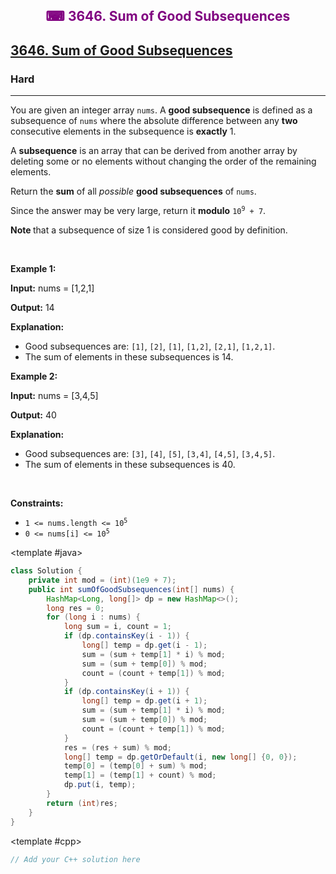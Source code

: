 <div align = "center">
<h style = "margin-bottom: 0px; margin-top: 0px; color : purple;" align = "center" class = "header">

## ⌨ 3646. Sum of Good Subsequences

</h>
</div>

<h2><a href="https://leetcode.com/problems/sum-of-good-subsequences" target = "_blank">3646. Sum of Good Subsequences</a></h2><h3>Hard</h3><hr><p>You are given an integer array <code>nums</code>. A <strong>good subsequence</strong> is defined as a subsequence of <code>nums</code> where the absolute difference between any <strong>two</strong> consecutive elements in the subsequence is <strong>exactly</strong> 1.</p>

<p>A <strong>subsequence</strong> is an array that can be derived from another array by deleting some or no elements without changing the order of the remaining elements.</p>

<p>Return the <strong>sum</strong> of all <em>possible</em> <strong>good subsequences</strong> of <code>nums</code>.</p>

<p>Since the answer may be very large, return it <strong>modulo</strong> <code>10<sup>9</sup> + 7</code>.</p>

<p><strong>Note </strong>that a subsequence of size 1 is considered good by definition.</p>

<p>&nbsp;</p>
<p><strong class="example">Example 1:</strong></p>

<div class="example-block">
<p><strong>Input:</strong> <span class="example-io">nums = [1,2,1]</span></p>

<p><strong>Output:</strong> <span class="example-io">14</span></p>

<p><strong>Explanation:</strong></p>

<ul>
	<li>Good subsequences are: <code>[1]</code>, <code>[2]</code>, <code>[1]</code>, <code>[1,2]</code>, <code>[2,1]</code>, <code>[1,2,1]</code>.</li>
	<li>The sum of elements in these subsequences is 14.</li>
</ul>
</div>

<p><strong class="example">Example 2:</strong></p>

<div class="example-block">
<p><strong>Input:</strong> <span class="example-io">nums = [3,4,5]</span></p>

<p><strong>Output:</strong> <span class="example-io">40</span></p>

<p><strong>Explanation:</strong></p>

<ul>
	<li>Good subsequences are: <code>[3]</code>, <code>[4]</code>, <code>[5]</code>, <code>[3,4]</code>, <code>[4,5]</code>, <code>[3,4,5]</code>.</li>
	<li>The sum of elements in these subsequences is 40.</li>
</ul>
</div>

<p>&nbsp;</p>
<p><strong>Constraints:</strong></p>

<ul>
	<li><code>1 &lt;= nums.length &lt;= 10<sup>5</sup></code></li>
	<li><code>0 &lt;= nums[i] &lt;= 10<sup>5</sup></code></li>
</ul>

<CodeTabs :languages="[ { name: 'C++', slot: 'cpp' }, { name: 'Java', slot: 'java' } ]">

<template #java>

```java
class Solution {
    private int mod = (int)(1e9 + 7);
    public int sumOfGoodSubsequences(int[] nums) {
        HashMap<Long, long[]> dp = new HashMap<>();
        long res = 0;
        for (long i : nums) {
            long sum = i, count = 1;
            if (dp.containsKey(i - 1)) {
                long[] temp = dp.get(i - 1);
                sum = (sum + temp[1] * i) % mod;
                sum = (sum + temp[0]) % mod;
                count = (count + temp[1]) % mod;
            }
            if (dp.containsKey(i + 1)) {
                long[] temp = dp.get(i + 1);
                sum = (sum + temp[1] * i) % mod;
                sum = (sum + temp[0]) % mod;
                count = (count + temp[1]) % mod;
            }
            res = (res + sum) % mod;
            long[] temp = dp.getOrDefault(i, new long[] {0, 0});
            temp[0] = (temp[0] + sum) % mod;
            temp[1] = (temp[1] + count) % mod;
            dp.put(i, temp);
        }
        return (int)res;
    }
}
```

</template>

<template #cpp>

```cpp
// Add your C++ solution here
```

</template>

</CodeTabs>
